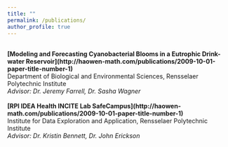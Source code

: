 ```yaml
---
title: ""
permalink: /publications/
author_profile: true
---
```

<br>
<b>[Modeling and Forecasting Cyanobacterial Blooms in a Eutrophic Drink-water Reservoir](http://haowen-math.com/publications/2009-10-01-paper-title-number-1)</b> <br>
Department of Biological and Environmental Sciences, Rensselaer Polytechnic Institute
<br>
<i>Advisor: Dr. Jeremy Farrell, Dr. Sasha Wagner</i>
<br>

<br>
<b>[RPI IDEA Health INCITE Lab SafeCampus](http://haowen-math.com/publications/2009-10-01-paper-title-number-1)</b> <br>
Institute for Data Exploration and Application, Rensselaer Polytechnic Institute
<br>
<i>Advisor: Dr. Kristin Bennett, Dr. John Erickson</i>
<br>

